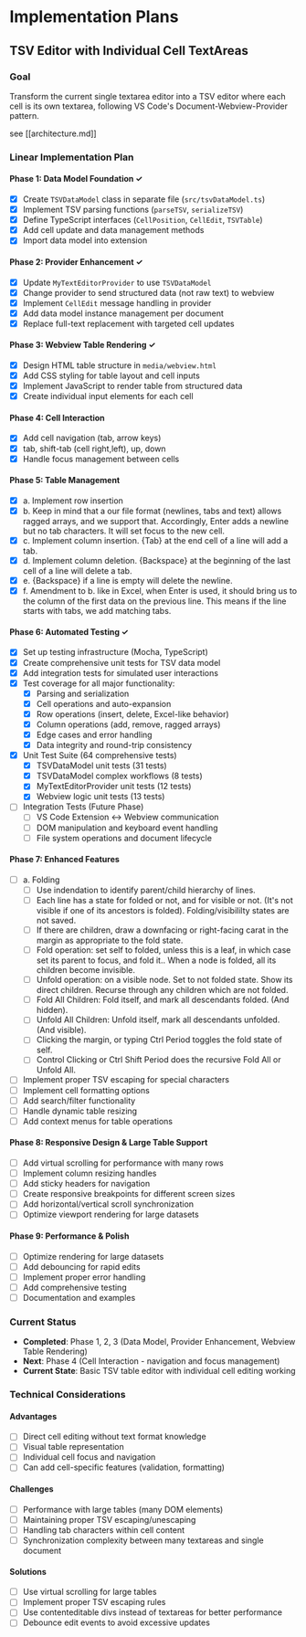 # Implementation Plans

## TSV Editor with Individual Cell TextAreas

### Goal
Transform the current single textarea editor into a TSV editor where each cell is its own textarea, following VS Code's Document-Webview-Provider pattern.

see [[architecture.md]]

### Linear Implementation Plan

#### Phase 1: Data Model Foundation ✓
- [x] Create `TSVDataModel` class in separate file (`src/tsvDataModel.ts`)
- [x] Implement TSV parsing functions (`parseTSV`, `serializeTSV`)
- [x] Define TypeScript interfaces (`CellPosition`, `CellEdit`, `TSVTable`)
- [x] Add cell update and data management methods
- [x] Import data model into extension

#### Phase 2: Provider Enhancement ✓
- [x] Update `MyTextEditorProvider` to use `TSVDataModel`
- [x] Change provider to send structured data (not raw text) to webview
- [x] Implement `CellEdit` message handling in provider
- [x] Add data model instance management per document
- [x] Replace full-text replacement with targeted cell updates

#### Phase 3: Webview Table Rendering ✓
- [x] Design HTML table structure in `media/webview.html`
- [x] Add CSS styling for table layout and cell inputs
- [x] Implement JavaScript to render table from structured data
- [x] Create individual input elements for each cell

#### Phase 4: Cell Interaction
- [x] Add cell navigation (tab, arrow keys)
- [x] tab, shift-tab (cell right,left), up, down
- [x] Handle focus management between cells

#### Phase 5: Table Management
- [x] a. Implement row insertion
- [x] b. Keep in mind that a our file format (newlines, tabs and text) allows ragged arrays, and we support that.  Accordingly, Enter adds a newline but no tab characters.  It will set focus to the new cell.
- [x] c. Implement column insertion.  {Tab} at the end cell of a line will add a tab.
- [x] d. Implement column deletion.  {Backspace} at the beginning of the last cell of a line will delete a tab.
- [x] e. {Backspace} if a line is empty will delete the newline.
- [x] f. Amendment to b.  like in Excel, when Enter is used, it should bring us to the column of the first data on the previous line.  This means if the line starts with tabs, we add matching tabs.

#### Phase 6: Automated Testing ✓

- [x] Set up testing infrastructure (Mocha, TypeScript)
- [x] Create comprehensive unit tests for TSV data model
- [x] Add integration tests for simulated user interactions
- [x] Test coverage for all major functionality:
  - [x] Parsing and serialization
  - [x] Cell operations and auto-expansion
  - [x] Row operations (insert, delete, Excel-like behavior)
  - [x] Column operations (add, remove, ragged arrays)
  - [x] Edge cases and error handling
  - [x] Data integrity and round-trip consistency
- [x] Unit Test Suite (64 comprehensive tests)
  - [x] TSVDataModel unit tests (31 tests)
  - [x] TSVDataModel complex workflows (8 tests) 
  - [x] MyTextEditorProvider unit tests (12 tests)
  - [x] Webview logic unit tests (13 tests)
- [ ] Integration Tests (Future Phase)
  - [ ] VS Code Extension ↔ Webview communication
  - [ ] DOM manipulation and keyboard event handling
  - [ ] File system operations and document lifecycle

#### Phase 7: Enhanced Features

- [ ] a. Folding
  - [ ] Use indendation to identify parent/child hierarchy of lines.
  - [ ] Each line has a state for folded or not, and for visible or not.  (It's not visible if one of its ancestors is folded).  Folding/visibililty states are not saved.
  - [ ] If there are children, draw a downfacing or right-facing carat in the margin as appropriate to the fold state.
  - [ ] Fold operation: set self to folded, unless this is a leaf, in which case set its parent to focus, and fold it..  When a node is folded, all its children become invisible.
  - [ ] Unfold operation: on a visible node.  Set to not folded state.  Show its direct children.  Recurse through any children which are not folded.
  - [ ] Fold All Children: Fold itself, and mark all descendants folded.  (And hidden).
  - [ ] Unfold All Children: Unfold itself, mark all descendants unfolded. (And visible).
  - [ ] Clicking the margin, or typing Ctrl Period toggles the fold state of self.
  - [ ] Control Clicking or Ctrl Shift Period does the recursive Fold All or Unfold All.
  
- [ ] Implement proper TSV escaping for special characters
- [ ] Implement cell formatting options
- [ ] Add search/filter functionality
- [ ] Handle dynamic table resizing
- [ ] Add context menus for table operations

#### Phase 8: Responsive Design & Large Table Support

- [ ] Add virtual scrolling for performance with many rows
- [ ] Implement column resizing handles
- [ ] Add sticky headers for navigation
- [ ] Create responsive breakpoints for different screen sizes
- [ ] Add horizontal/vertical scroll synchronization
- [ ] Optimize viewport rendering for large datasets

#### Phase 9: Performance & Polish

- [ ] Optimize rendering for large datasets
- [ ] Add debouncing for rapid edits
- [ ] Implement proper error handling
- [ ] Add comprehensive testing
- [ ] Documentation and examples

### Current Status

- **Completed**: Phase 1, 2, 3 (Data Model, Provider Enhancement, Webview Table Rendering)
- **Next**: Phase 4 (Cell Interaction - navigation and focus management)
- **Current State**: Basic TSV table editor with individual cell editing working

### Technical Considerations

#### Advantages

- [ ] Direct cell editing without text format knowledge
- [ ] Visual table representation
- [ ] Individual cell focus and navigation
- [ ] Can add cell-specific features (validation, formatting)

#### Challenges

- [ ] Performance with large tables (many DOM elements)
- [ ] Maintaining proper TSV escaping/unescaping
- [ ] Handling tab characters within cell content
- [ ] Synchronization complexity between many textareas and single document

#### Solutions

- [ ] Use virtual scrolling for large tables
- [ ] Implement proper TSV escaping rules
- [ ] Use contenteditable divs instead of textareas for better performance
- [ ] Debounce edit events to avoid excessive updates
